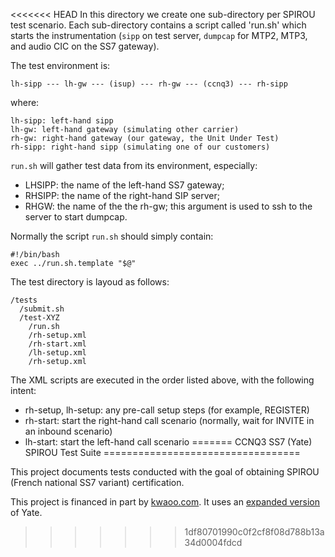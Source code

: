 <<<<<<< HEAD
In this directory we create one sub-directory per SPIROU test scenario.
Each sub-directory contains a script called 'run.sh' which starts the instrumentation (`sipp` on test server, `dumpcap` for MTP2, MTP3, and audio CIC on the SS7 gateway).

The test environment is:

    lh-sipp --- lh-gw --- (isup) --- rh-gw --- (ccnq3) --- rh-sipp

where:

    lh-sipp: left-hand sipp
    lh-gw: left-hand gateway (simulating other carrier)
    rh-gw: right-hand gateway (our gateway, the Unit Under Test)
    rh-sipp: right-hand sipp (simulating one of our customers)

`run.sh` will gather test data from its environment, especially:
* LHSIPP: the name of the left-hand SS7 gateway;
* RHSIPP: the name of the right-hand SIP server;
* RHGW: the name of the the rh-gw; this argument is used to ssh to the server to start dumpcap.

Normally the script `run.sh` should simply contain:

    #!/bin/bash
    exec ../run.sh.template "$@"

The test directory is layoud as follows:

    /tests
      /submit.sh
      /test-XYZ
        /run.sh
        /rh-setup.xml
        /rh-start.xml
        /lh-setup.xml
        /rh-setup.xml

The XML scripts are executed in the order listed above, with the following intent:

* rh-setup, lh-setup: any pre-call setup steps (for example, REGISTER)
* rh-start: start the right-hand call scenario (normally, wait for INVITE in an inbound scenario)
* lh-start: start the left-hand call scenario
=======
CCNQ3 SS7 (Yate) SPIROU Test Suite
==================================

This project documents tests conducted with the goal of obtaining SPIROU (French national SS7 variant) certification.

This project is financed in part by [kwaoo.com](http://kwaoo.com/).
It uses an [expanded version](https://github.com/shimaore/yate/tree/master+shimaore) of Yate.
>>>>>>> 1df80701990c0f2cf8f08d788b13a34d0004fdcd
